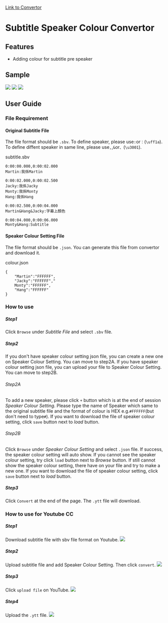 [Link to Convertor](https://martin605.github.io/Subtitle-Speaker-Colour-Convertor/  "Link to Convertor")
# Subtitle Speaker Colour Convertor

## Features
- Adding colour for subtitle pre speaker

## Sample

![](https://martin605.github.io/Subtitle-Speaker-Colour-Convertor/img/sample1.png)
![](https://martin605.github.io/Subtitle-Speaker-Colour-Convertor/img/sample2.png)
![](https://martin605.github.io/Subtitle-Speaker-Colour-Convertor/img/sample3.png)

## User Guide
### File Requirement

#### Original Subtitle File

The file format should be `.sbv`.
To define speaker, please use`:`or`：`(`\uff1a`).
To define diffent speaker in same line, please use`,`,`&`or`、`(`\u3001`).

subtitle.sbv
```
0:00:00.000,0:00:02.000
Martin:我係Martin

0:00:02.000,0:00:02.500
Jacky:我係Jacky
Monty:我係Monty
Hang:我係Hang

0:00:02.500,0:00:04.000
Martin&Hang&Jacky:字幕上顏色

0:00:04.000,0:00:06.000
Monty&Hang:Subtitle
```
#### Speaker Colour Setting File
The file format should be `.json`.
You can generate this file from convertor and download it.

colour.json
```
{
	"Martin":"FFFFFF",
	"Jacky":"FFFFFF","
	Monty":"FFFFFF",
	"Hang":"FFFFFF"
}
```
### How to use
##### Step1
Click `Browse` under *Subtitle File* and select `.sbv` file.
##### Step2
If you don't have speaker colour setting json file, you can create a new one on Speaker Colour Setting. You can move to step2A. 
If you have speaker colour setting json file, you can upload your file to Speaker Colour Setting. You can move to step2B. 
###### Step2A
To add a new speaker, please click `+` button which is at the end of session *Speaker Colour Setting*.
Please type the name of Speaker which same to the original subtitle file and the format of colour is HEX e.g.`#FFFFFF`(but don't need to type`#`).
If you want to download the file of speaker colour setting, click  `save` button next to *load* button.
###### Step2B
Click `Browse` under *Speaker Colour Setting* and select `.json` file.
If success, the speaker colour setting will auto show. If you cannot see the speaker colour setting, try click `load` button next to *Browse* button. If still cannot show the speaker colour setting, there have on your file and try to make a new one. 
If you want to download the file of speaker colour setting, click  `save` button next to *load* button.
##### Step3
Click `Convert` at the end of the page. The `.ytt` file will download.

### How to use for Youtube CC
##### Step1
Download subtitle file with sbv file format on Youtube.
![](https://martin605.github.io/Subtitle-Speaker-Colour-Convertor/img/step1.png)
##### Step2
Upload subtitle file and add Speaker Colour Setting. Then click `convert`.
![](https://martin605.github.io/Subtitle-Speaker-Colour-Convertor/img/step2.png)
##### Step3
Click `upload file` on YouTube.
![](https://martin605.github.io/Subtitle-Speaker-Colour-Convertor/img/step3.png)
##### Step4
Upload the `.ytt` file.
![](https://martin605.github.io/Subtitle-Speaker-Colour-Convertor/img/step4.png)
